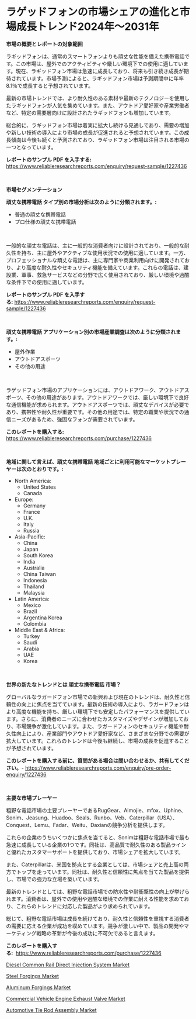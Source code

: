 <p><h1>ラゲッドフォンの市場シェアの進化と市場成長トレンド2024年〜2031年</h1></p><p><strong>市場の概要とレポートの対象範囲</strong></p>
<p><p>ラギッドフォンは、通常のスマートフォンよりも頑丈な性能を備えた携帯電話です。この市場は、屋外でのアクティビティや厳しい環境下での使用に適しています。現在、ラギッドフォン市場は急速に成長しており、将来も引き続き成長が期待されています。市場予測によると、ラギッドフォン市場は予測期間中に年率8.1％で成長すると予想されています。</p><p>最新の市場トレンドでは、より耐久性のある素材や最新のテクノロジーを使用したラギッドフォンが人気を集めています。また、アウトドア愛好家や産業労働者など、特定の需要層向けに設計されたラギッドフォンも増加しています。</p><p>総合的に、ラギッドフォン市場は着実に拡大し続ける見通しであり、需要の増加や新しい技術の導入により市場の成長が促進されると予想されています。この成長傾向は今後も続くと予測されており、ラギッドフォン市場は注目される市場の一つとなっています。</p></p>
<p><strong>レポートのサンプル PDF を入手する:</strong> <a href="https://www.reliableresearchreports.com/enquiry/request-sample/1227436">https://www.reliableresearchreports.com/enquiry/request-sample/1227436</a></p>
<p>&nbsp;</p>
<p><strong>市場セグメンテーション</strong></p>
<p><strong>頑丈な携帯電話 タイプ別の市場分析は次のように分類されます。:</strong></p>
<p><ul><li>普通の頑丈な携帯電話</li><li>プロ仕様の頑丈な携帯電話</li></ul></p>
<p>&nbsp;</p>
<p><p>一般的な頑丈な電話は、主に一般的な消費者向けに設計されており、一般的な耐久性を持ち、主に屋外やアクティブな使用状況での使用に適しています。一方、プロフェッショナルな頑丈な電話は、主に専門家や商業利用向けに開発されており、より高度な耐久性やセキュリティ機能を備えています。これらの電話は、建設業、軍事、救急サービスなどの分野で広く使用されており、厳しい環境や過酷な条件下での使用に適しています。</p></p>
<p><strong>レポートのサンプル PDF を入手する:</strong>&nbsp;<a href="https://www.reliableresearchreports.com/enquiry/request-sample/1227436">https://www.reliableresearchreports.com/enquiry/request-sample/1227436</a></p>
<p>&nbsp;</p>
<p><strong> 頑丈な携帯電話 アプリケーション別の市場産業調査は次のように分類されます。:</strong></p>
<p><ul><li>屋外作業</li><li>アウトドアスポーツ</li><li>その他の用途</li></ul></p>
<p>&nbsp;</p>
<p><p>ラゲッドフォン市場のアプリケーションには、アウトドアワーク、アウトドアスポーツ、その他の用途があります。アウトドアワークでは、厳しい環境下で良好な通信機能が求められます。アウトドアスポーツでは、頑丈なデバイスが必要であり、携帯性や耐久性が重要です。その他の用途では、特定の職業や状況での通信ニーズがあるため、強固なフォンが需要されています。</p></p>
<p><strong>このレポートを購入する:</strong>&nbsp; <a href="https://www.reliableresearchreports.com/purchase/1227436">https://www.reliableresearchreports.com/purchase/1227436</a></p>
<p>&nbsp;</p>
<p><strong>地域に関して言えば、頑丈な携帯電話 地域ごとに利用可能なマーケットプレーヤーは次のとおりです。:</strong></p>
<p><ul>
    <li>
        North America:
        <ul>
            <li>United States</li>
            <li>Canada</li>
        </ul>
    </li>
    <li>
        Europe:
        <ul>
            <li>Germany</li>
            <li>France</li>
            <li>U.K.</li>
            <li>Italy</li>
            <li>Russia</li>
        </ul>
    </li>
    <li>
        Asia-Pacific:
        <ul>
            <li>China</li>
            <li>Japan</li>
            <li>South Korea</li>
            <li>India</li>
            <li>Australia</li>
            <li>China Taiwan</li>
            <li>Indonesia</li>
            <li>Thailand</li>
            <li>Malaysia</li>
        </ul>
    </li>
    <li>
        Latin America:
        <ul>
            <li>Mexico</li>
            <li>Brazil</li>
            <li>Argentina Korea</li>
            <li>Colombia</li>
        </ul>
    </li>
    <li>
        Middle East & Africa:
        <ul>
            <li>Turkey</li>
            <li>Saudi</li>
            <li>Arabia</li>
            <li>UAE</li>
            <li>Korea</li>
        </ul>
    </li>
    </ul></p>
<p>&nbsp;</p>
<p><strong>世界の新たなトレンドとは 頑丈な携帯電話 市場？</strong></p>
<p><p>グローバルなラガードフォン市場での新興および現在のトレンドは、耐久性と信頼性の向上に焦点を当てています。最新の技術の導入により、ラガードフォンはより高度な機能を持ち、厳しい環境下でも安定したパフォーマンスを提供しています。さらに、消費者のニーズに合わせたカスタマイズやデザインが増加しており、市場競争が激化しています。また、ラガードフォンのセキュリティ機能や耐久性向上により、産業部門やアウトドア愛好家など、さまざまな分野での需要が拡大しています。これらのトレンドは今後も継続し、市場の成長を促進することが予想されています。</p></p>
<p><strong>このレポートを購入する前に、質問がある場合は問い合わせるか、共有してください。</strong>- <a href="https://www.reliableresearchreports.com/enquiry/pre-order-enquiry/1227436">https://www.reliableresearchreports.com/enquiry/pre-order-enquiry/1227436</a></p>
<p>&nbsp;</p>
<p><strong>主要な市場プレーヤー</strong></p>
<p><p>粗野な電話市場の主要プレーヤーであるRugGear、Aimojie、mfox、Uphine、Sonim、Jeasung、Huadoo、Seals、Runbo、Veb、Caterpillar（USA）、Conquest、Lemu、Fadar、Weitu、Daxianの競争分析を提供します。 </p><p>これらの企業のうちいくつかに焦点を当てると、Sonimは粗野な電話市場で最も急速に成長している企業の1つです。同社は、高品質で耐久性のある製品ラインと優れたカスタマーサポートを提供しており、市場シェアを拡大しています。</p><p>また、Caterpillarは、米国を拠点とする企業としては、市場シェアと売上高の両方でトップを走っています。同社は、耐久性と信頼性に焦点を当てた製品を提供し、市場での強力な立場を築いています。</p><p>最新のトレンドとしては、粗野な電話市場での防水性や耐衝撃性の向上が挙げられます。消費者は、屋外での使用や過酷な環境での作業に耐える性能を求めており、これらのトレンドに対応した製品がより求められています。</p><p>総じて、粗野な電話市場は成長を続けており、耐久性と信頼性を重視する消費者の需要に応える企業が成功を収めています。競争が激しい中で、製品の開発やマーケティング戦略の革新が今後の成功に不可欠であると言えます。</p></p>
<p><strong>このレポートを購入する:</strong>&nbsp;&nbsp;<a href="https://www.reliableresearchreports.com/purchase/1227436">https://www.reliableresearchreports.com/purchase/1227436</a></p>
<p><p><a href="https://github.com/Angelnienowdseej3e45z3p8c/Market-Research-Report-List-1/blob/main/diesel-common-rail-direct-injection-system-market.md">Diesel Common Rail Direct Injection System Market</a></p><p><a href="https://view.publitas.com/reportprime-1/steel-forgings-market-a-comprehensive-report-of-its-market-share-growth-trends-2024-2031/">Steel Forgings Market</a></p><p><a href="https://view.publitas.com/reportprime-1/aluminum-forgings-market-research-report-provides-critical-insights-that-can-help-shape-business-development-and-investment-strategies/">Aluminum Forgings Market</a></p><p><a href="https://cedar-agate-3da.notion.site/Commercial-Vehicle-Engine-Exhaust-Valve-Market-Share-Market-New-Trends-Analysis-Report-By-Type-By-32061387736e4937a925d61f22ffc61a">Commercial Vehicle Engine Exhaust Valve Market</a></p><p><a href="https://copper-carbon-84f.notion.site/Automotive-Tie-Rod-Assembly-Market-Analysis-Examines-its-Scope-on-Growth-Opportunities-and-Forecast-348d6de224854600bf9e2a2e5eb62e67">Automotive Tie Rod Assembly Market</a></p></p>